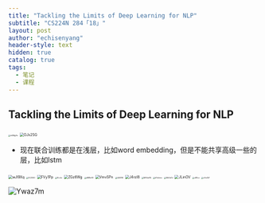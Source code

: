 ```yaml
---
title: "Tackling the Limits of Deep Learning for NLP"
subtitle: "CS224N 284「18」"
layout: post
author: "echisenyang"
header-style: text
hidden: true
catalog: true
tags:
  - 笔记
  - 课程
---
```




## Tackling the Limits of Deep Learning for NLP

<img src="https://gitee.com/echisenyang/GiteeForUpicUse/raw/master/uPic/m5MgAn.png" alt="m5MgAn" style="zoom:25%;" />

<img src="https://gitee.com/echisenyang/GiteeForUpicUse/raw/master/uPic/OJx2SG.png" alt="OJx2SG" style="zoom: 50%;" />

- 现在联合训练都是在浅层，比如word embedding，但是不能共享高级一些的层，比如lstm

<img src="https://gitee.com/echisenyang/GiteeForUpicUse/raw/master/uPic/wJI9Xq.png" alt="wJI9Xq" style="zoom: 50%;" />

<img src="https://gitee.com/echisenyang/GiteeForUpicUse/raw/master/uPic/XCZ060.png" alt="XCZ060" style="zoom:25%;" />

<img src="https://gitee.com/echisenyang/GiteeForUpicUse/raw/master/uPic/FVy1Pp.png" alt="FVy1Pp" style="zoom: 50%;" />

<img src="https://gitee.com/echisenyang/GiteeForUpicUse/raw/master/uPic/KLoIiz.png" alt="KLoIiz" style="zoom:25%;" />

<img src="https://gitee.com/echisenyang/GiteeForUpicUse/raw/master/uPic/ZGz6Wg.png" alt="ZGz6Wg" style="zoom: 50%;" />

<img src="https://gitee.com/echisenyang/GiteeForUpicUse/raw/master/uPic/dMRzH9.png" alt="dMRzH9" style="zoom:25%;" />

<img src="https://gitee.com/echisenyang/GiteeForUpicUse/raw/master/uPic/VmvSPn.png" alt="VmvSPn" style="zoom: 50%;" />

<img src="https://gitee.com/echisenyang/GiteeForUpicUse/raw/master/uPic/iQ6ZR6.png" alt="iQ6ZR6" style="zoom:25%;" />

<img src="https://gitee.com/echisenyang/GiteeForUpicUse/raw/master/uPic/J4rzI8.png" alt="J4rzI8" style="zoom:50%;" />

<img src="https://gitee.com/echisenyang/GiteeForUpicUse/raw/master/uPic/MAGaAN.png" alt="MAGaAN" style="zoom:25%;" />

<img src="https://gitee.com/echisenyang/GiteeForUpicUse/raw/master/uPic/bYwhmx.png" alt="bYwhmx" style="zoom:25%;" />

<img src="https://gitee.com/echisenyang/GiteeForUpicUse/raw/master/uPic/Md0aTd.png" alt="Md0aTd" style="zoom:25%;" />

<img src="https://gitee.com/echisenyang/GiteeForUpicUse/raw/master/uPic/JLinOV.png" alt="JLinOV" style="zoom:50%;" />

<img src="https://gitee.com/echisenyang/GiteeForUpicUse/raw/master/uPic/x8flca.png" alt="x8flca" style="zoom:25%;" />

<img src="https://gitee.com/echisenyang/GiteeForUpicUse/raw/master/uPic/oAzZkF.png" alt="oAzZkF" style="zoom:25%;" />

![Ywaz7m](https://gitee.com/echisenyang/GiteeForUpicUse/raw/master/uPic/Ywaz7m.png)

